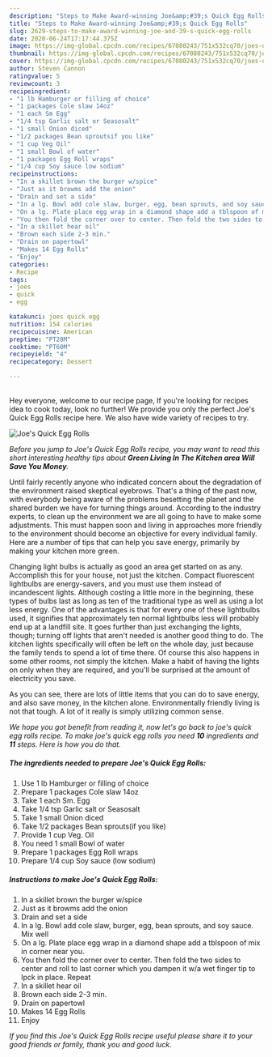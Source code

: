 ```yaml
---
description: "Steps to Make Award-winning Joe&amp;#39;s Quick Egg Rolls"
title: "Steps to Make Award-winning Joe&amp;#39;s Quick Egg Rolls"
slug: 2629-steps-to-make-award-winning-joe-and-39-s-quick-egg-rolls
date: 2020-06-24T17:17:44.375Z
image: https://img-global.cpcdn.com/recipes/67080243/751x532cq70/joes-quick-egg-rolls-recipe-main-photo.jpg
thumbnail: https://img-global.cpcdn.com/recipes/67080243/751x532cq70/joes-quick-egg-rolls-recipe-main-photo.jpg
cover: https://img-global.cpcdn.com/recipes/67080243/751x532cq70/joes-quick-egg-rolls-recipe-main-photo.jpg
author: Steven Cannon
ratingvalue: 5
reviewcount: 3
recipeingredient:
- "1 lb Hamburger or filling of choice"
- "1 packages Cole slaw 14oz"
- "1 each Sm Egg"
- "1/4 tsp Garlic salt or Seasosalt"
- "1 small Onion diced"
- "1/2 packages Bean sproutsif you like"
- "1 cup Veg Oil"
- "1 small Bowl of water"
- "1 packages Egg Roll wraps"
- "1/4 cup Soy sauce low sodium"
recipeinstructions:
- "In a skillet brown the burger w/spice"
- "Just as it browms add the onion"
- "Drain and set a side"
- "In a lg. Bowl add cole slaw, burger, egg, bean sprouts, and soy sauce. Mix well"
- "On a lg. Plate place egg wrap in a diamond shape add a tblspoon of mix in corner near you."
- "You then fold the corner over to center. Then fold the two sides to center and roll to last corner which you dampen it w/a wet finger tip to lpck in place. Repeat"
- "In a skillet hear oil"
- "Brown each side 2-3 min."
- "Drain on papertowl"
- "Makes 14 Egg Rolls"
- "Enjoy"
categories:
- Recipe
tags:
- joes
- quick
- egg

katakunci: joes quick egg 
nutrition: 154 calories
recipecuisine: American
preptime: "PT28M"
cooktime: "PT60M"
recipeyield: "4"
recipecategory: Dessert

---
```

<br>
Hey everyone, welcome to our recipe page, If you're looking for recipes idea to cook today, look no further! We provide you only the perfect Joe&#39;s Quick Egg Rolls recipe here. We also have wide variety of recipes to try.
<br>


![Joe&#39;s Quick Egg Rolls](https://img-global.cpcdn.com/recipes/67080243/751x532cq70/joes-quick-egg-rolls-recipe-main-photo.jpg)

<i>Before you jump to Joe&#39;s Quick Egg Rolls recipe, you may want to read this short interesting healthy tips about 
<strong>Green Living In The Kitchen area Will Save You Money</strong>.</i>
</br>

Until fairly recently anyone who indicated concern about the degradation of the environment raised skeptical eyebrows. That's a thing of the past now, with everybody being aware of the problems besetting the planet and the shared burden we have for turning things around. According to the industry experts, to clean up the environment we are all going to have to make some adjustments. This must happen soon and living in approaches more friendly to the environment should become an objective for every individual family. Here are a number of tips that can help you save energy, primarily by making your kitchen more green.

Changing light bulbs is actually as good an area get started on as any. Accomplish this for your house, not just the kitchen. Compact fluorescent lightbulbs are energy-savers, and you must use them instead of incandescent lights. Although costing a little more in the beginning, these types of bulbs last as long as ten of the traditional type as well as using a lot less energy. One of the advantages is that for every one of these lightbulbs used, it signifies that approximately ten normal lightbulbs less will probably end up at a landfill site. It goes further than just exchanging the lights, though; turning off lights that aren't needed is another good thing to do. The kitchen lights specifically will often be left on the whole day, just because the family tends to spend a lot of time there. Of course this also happens in some other rooms, not simply the kitchen. Make a habit of having the lights on only when they are required, and you'll be surprised at the amount of electricity you save.

As you can see, there are lots of little items that you can do to save energy, and also save money, in the kitchen alone. Environmentally friendly living is not that tough. A lot of it really is simply utilizing common sense.


<i>We hope you got benefit from reading it, now let's go back to joe&#39;s quick egg rolls recipe. To make joe&#39;s quick egg rolls you need <strong>10</strong> ingredients and <strong>11</strong> steps. Here is how you do that.
</i>

##### The ingredients needed to prepare Joe&#39;s Quick Egg Rolls:

1. Use 1 lb Hamburger or filling of choice
1. Prepare 1 packages Cole slaw 14oz
1. Take 1 each Sm. Egg
1. Take 1/4 tsp Garlic salt or Seasosalt
1. Take 1 small Onion diced
1. Take 1/2 packages Bean sprouts(if you like)
1. Provide 1 cup Veg. Oil
1. You need 1 small Bowl of water
1. Prepare 1 packages Egg Roll wraps
1. Prepare 1/4 cup Soy sauce (low sodium)


##### Instructions to make Joe&#39;s Quick Egg Rolls:

1. In a skillet brown the burger w/spice
1. Just as it browms add the onion
1. Drain and set a side
1. In a lg. Bowl add cole slaw, burger, egg, bean sprouts, and soy sauce. Mix well
1. On a lg. Plate place egg wrap in a diamond shape add a tblspoon of mix in corner near you.
1. You then fold the corner over to center. Then fold the two sides to center and roll to last corner which you dampen it w/a wet finger tip to lpck in place. Repeat
1. In a skillet hear oil
1. Brown each side 2-3 min.
1. Drain on papertowl
1. Makes 14 Egg Rolls
1. Enjoy


<i>If you find this Joe&#39;s Quick Egg Rolls recipe useful please share it to your good friends or family, thank you and good luck.</i>

